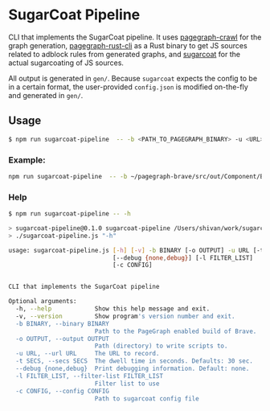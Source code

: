 # SugarCoat Pipeline

CLI that implements the SugarCoat pipeline. It uses [pagegraph-crawl](https://github.com/brave-experiments/pagegraph-crawl) for the graph generation, [pagegraph-rust-cli](https://github.com/brave-experiments/pagegraph-rust/tree/main/pagegraph-cli) as a Rust binary to get JS sources related to adblock rules from generated graphs, and [sugarcoat](https://github.com/brave-experiments/sugarcoat) for the actual sugarcoating of JS sources. 

All output is generated in `gen/`. Because `sugarcoat` expects the config to be in a certain format, the user-provided `config.json` is modified on-the-fly and generated in `gen/`. 

## Usage
```bash
$ npm run sugarcoat-pipeline  -- -b <PATH_TO_PAGEGRAPH_BINARY> -u <URL> -t <SECS_TO_RUN_PAGEGRAPH> -l <FILTERLIST>
```
### Example:
```bash
npm run sugarcoat-pipeline  -- -b ~/pagegraph-brave/src/out/Component/Brave\ Browser\ Development.app/Contents/MacOS/Brave\ Browser\ Development -u http://localhost:8000/test-script-calls-script.html  -t 1 -l easylist.txt
```

### Help
```bash
$ npm run sugarcoat-pipeline -- -h

> sugarcoat-pipeline@0.1.0 sugarcoat-pipeline /Users/shivan/work/sugarcoat-experiments/sugarcoat-pipeline
> ./sugarcoat-pipeline.js "-h"

usage: sugarcoat-pipeline.js [-h] [-v] -b BINARY [-o OUTPUT] -u URL [-t SECS]
                             [--debug {none,debug}] [-l FILTER_LIST]
                             [-c CONFIG]


CLI that implements the SugarCoat pipeline

Optional arguments:
  -h, --help            Show this help message and exit.
  -v, --version         Show program's version number and exit.
  -b BINARY, --binary BINARY
                        Path to the PageGraph enabled build of Brave.
  -o OUTPUT, --output OUTPUT
                        Path (directory) to write scripts to.
  -u URL, --url URL     The URL to record.
  -t SECS, --secs SECS  The dwell time in seconds. Defaults: 30 sec.
  --debug {none,debug}  Print debugging information. Default: none.
  -l FILTER_LIST, --filter-list FILTER_LIST
                        Filter list to use
  -c CONFIG, --config CONFIG
                        Path to sugarcoat config file
```
